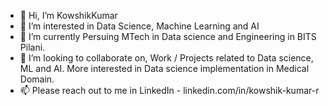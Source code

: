 - 👋 Hi, I’m KowshikKumar
- 👀 I’m interested in Data Science, Machine Learning and AI
- 🌱 I’m currently Persuing MTech in Data science and Engineering in BITS Pilani.
- 💞️ I’m looking to collaborate on, Work / Projects related to Data science, ML and AI. More interested in Data science implementation in Medical Domain.
- 📫 Please reach out to me in LinkedIn - linkedin.com/in/kowshik-kumar-r

<!---
KowshikKumar97/KowshikKumar97 is a ✨ special ✨ repository because its `README.md` (this file) appears on your GitHub profile.
You can click the Preview link to take a look at your changes.
--->
